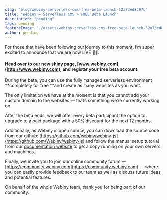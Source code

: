 ```yaml
---
slug: "blog/webiny-serverless-cms-free-beta-launch-52a73ed8297b"
title: "Webiny — Serverless CMS > FREE Beta Launch"
description: "pending"
tags: pending
featureImage: "./assets/webiny-serverless-cms-free-beta-launch-52a73ed8297b/max-2400-1xdKnii9pyjQFn-jFXWTHFQ.jpeg"
author: pending
---
```



For those that have been following our journey to this moment, I’m super excited to announce that we are now LIVE 🎉🚀.

#### Head over to our new shiny page, **[www.webiny.com](http://www.webiny.com)**, and register your free beta account.

During the beta, you can use the fully managed serverless environment **completely for free **and create as many websites as you want.

The only limitation we have at the moment is that you cannot add your custom domain to the websites — that’s something we’re currently working on.

After the beta ends, we will offer every beta participant the option to upgrade to a paid package with a 50% discount for the next 12 months.

Additionally, as Webiny is open source, you can download the source code from our github: [https://github.com/webiny/webiny-js](https://github.com/Webiny/webiny-js) and follow the manual setup tutorial from our [documentation website](http://docs.webiny.com) to get a copy running on your own servers and machines.

Finally, we invite you to join our online community forum — [https://community.webiny.com](https://community.webiny.com) — where you can easily provide feedback to our team as well as discuss future ideas and potential features.

On behalf of the whole Webiny team, thank you for being part of our community.